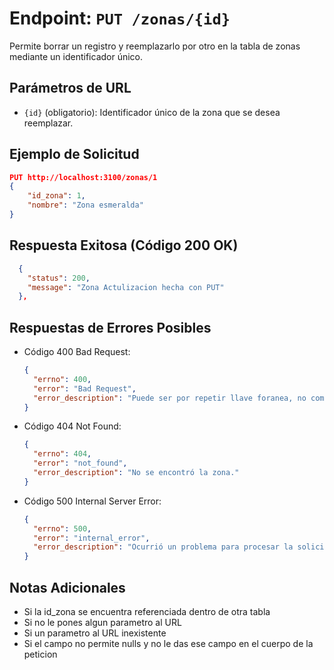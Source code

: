# Endpoint: `PUT /zonas/{id}`

Permite borrar un registro y reemplazarlo por otro en la tabla de zonas mediante un identificador único.

## Parámetros de URL
- `{id}` (obligatorio): Identificador único de la zona que se desea reemplazar.

## Ejemplo de Solicitud
```json
PUT http://localhost:3100/zonas/1
{
    "id_zona": 1,
    "nombre": "Zona esmeralda"
}
```

## Respuesta Exitosa (Código 200 OK)
```json
  {
    "status": 200,
    "message": "Zona Actulizacion hecha con PUT"
  },
```

## Respuestas de Errores Posibles

- Código 400 Bad Request:

  ```json
  {
    "errno": 400,
    "error": "Bad Request",
    "error_description": "Puede ser por repetir llave foranea, no completar los requisitos que se piden o ponerle un ID a la peticion."
  }
  ```

- Código 404 Not Found:

  ```json
  {
    "errno": 404,
    "error": "not_found",
    "error_description": "No se encontró la zona."
  }
  ```

- Código 500 Internal Server Error:
  ```json
  {
    "errno": 500,
    "error": "internal_error",
    "error_description": "Ocurrió un problema para procesar la solicitud"
  }
  ``` 

## Notas Adicionales

- Si la id_zona se encuentra referenciada dentro de otra tabla
- Si no le pones algun parametro al URL
- Si un parametro al URL inexistente
- Si el campo no permite nulls y no le das ese campo en el cuerpo de la peticion